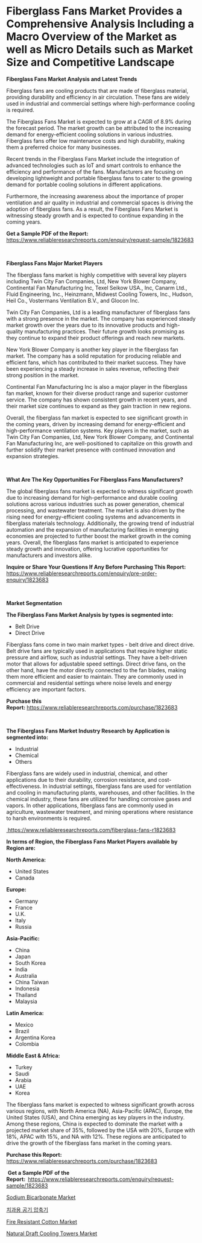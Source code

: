 <p><h1>Fiberglass Fans Market Provides a Comprehensive Analysis Including a Macro Overview of the Market as well as Micro Details such as Market Size and Competitive Landscape</h1></p><p><strong>Fiberglass Fans Market Analysis and Latest Trends</strong></p>
<p><p>Fiberglass fans are cooling products that are made of fiberglass material, providing durability and efficiency in air circulation. These fans are widely used in industrial and commercial settings where high-performance cooling is required.</p><p>The Fiberglass Fans Market is expected to grow at a CAGR of 8.9% during the forecast period. The market growth can be attributed to the increasing demand for energy-efficient cooling solutions in various industries. Fiberglass fans offer low maintenance costs and high durability, making them a preferred choice for many businesses.</p><p>Recent trends in the Fiberglass Fans Market include the integration of advanced technologies such as IoT and smart controls to enhance the efficiency and performance of the fans. Manufacturers are focusing on developing lightweight and portable fiberglass fans to cater to the growing demand for portable cooling solutions in different applications.</p><p>Furthermore, the increasing awareness about the importance of proper ventilation and air quality in industrial and commercial spaces is driving the adoption of fiberglass fans. As a result, the Fiberglass Fans Market is witnessing steady growth and is expected to continue expanding in the coming years.</p></p>
<p><strong>Get a Sample PDF of the Report:&nbsp;</strong> <a href="https://www.reliableresearchreports.com/enquiry/request-sample/1823683">https://www.reliableresearchreports.com/enquiry/request-sample/1823683</a></p>
<p>&nbsp;</p>
<p><strong>Fiberglass Fans Major Market Players</strong></p>
<p><p>The fiberglass fans market is highly competitive with several key players including Twin City Fan Companies, Ltd, New York Blower Company, Continental Fan Manufacturing Inc, Texel Seikow USA., Inc, Canarm Ltd., Fluid Engineering, Inc., Heinzmann, Midwest Cooling Towers, Inc., Hudson, Heil Co., Vostermans Ventilation B.V., and Glocon Inc.</p><p>Twin City Fan Companies, Ltd is a leading manufacturer of fiberglass fans with a strong presence in the market. The company has experienced steady market growth over the years due to its innovative products and high-quality manufacturing practices. Their future growth looks promising as they continue to expand their product offerings and reach new markets.</p><p>New York Blower Company is another key player in the fiberglass fan market. The company has a solid reputation for producing reliable and efficient fans, which has contributed to their market success. They have been experiencing a steady increase in sales revenue, reflecting their strong position in the market.</p><p>Continental Fan Manufacturing Inc is also a major player in the fiberglass fan market, known for their diverse product range and superior customer service. The company has shown consistent growth in recent years, and their market size continues to expand as they gain traction in new regions.</p><p>Overall, the fiberglass fan market is expected to see significant growth in the coming years, driven by increasing demand for energy-efficient and high-performance ventilation systems. Key players in the market, such as Twin City Fan Companies, Ltd, New York Blower Company, and Continental Fan Manufacturing Inc, are well-positioned to capitalize on this growth and further solidify their market presence with continued innovation and expansion strategies.</p></p>
<p>&nbsp;</p>
<p><strong>What Are The Key Opportunities For Fiberglass Fans Manufacturers?</strong></p>
<p><p>The global fiberglass fans market is expected to witness significant growth due to increasing demand for high-performance and durable cooling solutions across various industries such as power generation, chemical processing, and wastewater treatment. The market is also driven by the rising need for energy-efficient cooling systems and advancements in fiberglass materials technology. Additionally, the growing trend of industrial automation and the expansion of manufacturing facilities in emerging economies are projected to further boost the market growth in the coming years. Overall, the fiberglass fans market is anticipated to experience steady growth and innovation, offering lucrative opportunities for manufacturers and investors alike.</p></p>
<p><strong>Inquire or Share Your Questions If Any Before Purchasing This Report:</strong> <a href="https://www.reliableresearchreports.com/enquiry/pre-order-enquiry/1823683">https://www.reliableresearchreports.com/enquiry/pre-order-enquiry/1823683</a></p>
<p>&nbsp;</p>
<p><strong>Market Segmentation</strong></p>
<p><strong>The Fiberglass Fans Market Analysis by types is segmented into:</strong></p>
<p><ul><li>Belt Drive</li><li>Direct Drive</li></ul></p>
<p><p>Fiberglass fans come in two main market types - belt drive and direct drive. Belt drive fans are typically used in applications that require higher static pressure and airflow, such as industrial settings. They have a belt-driven motor that allows for adjustable speed settings. Direct drive fans, on the other hand, have the motor directly connected to the fan blades, making them more efficient and easier to maintain. They are commonly used in commercial and residential settings where noise levels and energy efficiency are important factors.</p></p>
<p><strong>Purchase this Report:&nbsp;</strong><a href="https://www.reliableresearchreports.com/purchase/1823683">https://www.reliableresearchreports.com/purchase/1823683</a></p>
<p>&nbsp;</p>
<p><strong>The Fiberglass Fans Market Industry Research by Application is segmented into:</strong></p>
<p><ul><li>Industrial</li><li>Chemical</li><li>Others</li></ul></p>
<p><p>Fiberglass fans are widely used in industrial, chemical, and other applications due to their durability, corrosion resistance, and cost-effectiveness. In industrial settings, fiberglass fans are used for ventilation and cooling in manufacturing plants, warehouses, and other facilities. In the chemical industry, these fans are utilized for handling corrosive gases and vapors. In other applications, fiberglass fans are commonly used in agriculture, wastewater treatment, and mining operations where resistance to harsh environments is required.</p></p>
<p><a href="https://www.reliableresearchreports.com/fiberglass-fans-r1823683">&nbsp;https://www.reliableresearchreports.com/fiberglass-fans-r1823683</a></p>
<p><strong>In terms of Region, the Fiberglass Fans Market Players available by Region are:</strong></p>
<p>
    <p> <strong> North America: </strong>
        <ul>
            <li>United States</li>
            <li>Canada</li>
        </ul>
        </p> 
    <p> <strong> Europe: </strong>
        <ul>
            <li>Germany</li>
            <li>France</li>
            <li>U.K.</li>
            <li>Italy</li>
            <li>Russia</li>
        </ul>
        </p> 
    <p> <strong> Asia-Pacific: </strong>
        <ul>
            <li>China</li>
            <li>Japan</li>
            <li>South Korea</li>
            <li>India</li>
            <li>Australia</li>
            <li>China Taiwan</li>
            <li>Indonesia</li>
            <li>Thailand</li>
            <li>Malaysia</li>
        </ul>
        </p> 
    <p> <strong> Latin America: </strong>
        <ul>
            <li>Mexico</li>
            <li>Brazil</li>
            <li>Argentina Korea</li>
            <li>Colombia</li>
        </ul>
        </p> 
    <p> <strong> Middle East & Africa: </strong>
        <ul>
            <li>Turkey</li>
            <li>Saudi</li>
            <li>Arabia</li>
            <li>UAE</li>
            <li>Korea</li>
        </ul>
    </p>
    </p>
<p><p>The fiberglass fans market is expected to witness significant growth across various regions, with North America (NA), Asia-Pacific (APAC), Europe, the United States (USA), and China emerging as key players in the industry. Among these regions, China is expected to dominate the market with a projected market share of 35%, followed by the USA with 20%, Europe with 18%, APAC with 15%, and NA with 12%. These regions are anticipated to drive the growth of the fiberglass fans market in the coming years.</p></p>
<p><strong>Purchase this Report: </strong><a href="https://www.reliableresearchreports.com/purchase/1823683">https://www.reliableresearchreports.com/purchase/1823683</a></p>
<p>&nbsp;<strong>Get a Sample PDF of the Report:&nbsp;&nbsp;</strong><a href="https://www.reliableresearchreports.com/enquiry/request-sample/1823683">https://www.reliableresearchreports.com/enquiry/request-sample/1823683</a></p>
<p><strong></strong></p>
<p><p><a href="https://www.linkedin.com/pulse/sodium-bicarbonate-market-size-reflecting-forecast-till-2031-9wvqc?trackingId=4qNAHy5xmZPbJuq9WryfBA%3D%3D">Sodium Bicarbonate Market</a></p><p><a href="https://medium.com/@santiagoiza565682023/%EC%B9%98%EA%B3%BC%EC%9A%A9-%EA%B3%B5%EA%B8%B0-%EC%95%95%EC%B6%95%EA%B8%B0-%EC%8B%9C%EC%9E%A5-%EB%8F%99%ED%96%A5-%EB%B0%8F-%EC%8B%9C%EC%9E%A5-%EB%B6%84%EC%84%9D%EC%9D%80-2024-2031%EB%85%84-%EA%B8%B0%EA%B0%84%EC%9D%84-%EB%8C%80%EC%83%81%EC%9C%BC%EB%A1%9C-%EC%98%88%EC%B8%A1%EB%90%A9%EB%8B%88%EB%8B%A4-16bacbf9c785">치과용 공기 압축기</a></p><p><a href="https://www.linkedin.com/pulse/fire-resistant-cotton-market-provides-comprehensive-analysis-b5o7c?trackingId=8EmC4BpH4g3uogqGCX4r4Q%3D%3D">Fire Resistant Cotton Market</a></p><p><a href="https://github.com/ChiragRp1/Market-Research-Report-List-4/blob/main/natural-draft-cooling-towers-market.md">Natural Draft Cooling Towers Market</a></p></p>